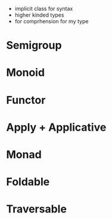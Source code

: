 - implicit class for syntax
- higher kinded types
- for comprhension for my type

# Semigroup

# Monoid

# Functor

# Apply + Applicative

# Monad

# Foldable

# Traversable
